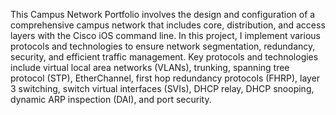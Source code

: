 This Campus Network Portfolio involves the design and configuration of a comprehensive campus network that includes core, distribution, and access layers with the Cisco iOS command line. In this project, I implement various protocols and technologies to ensure network segmentation, redundancy, security, and efficient traffic management. Key protocols and technologies include virtual local area networks (VLANs), trunking, spanning tree protocol (STP), EtherChannel, first hop redundancy protocols (FHRP), layer 3 switching, switch virtual interfaces (SVIs), DHCP relay, DHCP snooping, dynamic ARP inspection (DAI), and port security.
